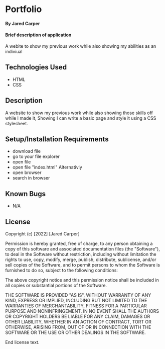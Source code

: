 # Portfolio

#### By Jared Carper

#### Brief description of application
A webite to show my previous work while also showing my abilities as an indiviual
## Technologies Used

* HTML
* CSS


## Description
A website to show my previous work while also showing those skills off while I made it, Showing I can write a basic page and style it using a CSS stylesheet. 
## Setup/Installation Requirements

* download file
* go to your file explorer
* open file
* open file "index.html"
Alternativly
* open browser
* search in browser

## Known Bugs

* N/A

## License
Copyright (c) [2022] [Jared Carper]

Permission is hereby granted, free of charge, to any person obtaining a copy of this software and associated documentation files (the "Software"), to deal in the Software without restriction, including without limitation the rights to use, copy, modify, merge, publish, distribute, sublicense, and/or sell copies of the Software, and to permit persons to whom the Software is furnished to do so, subject to the following conditions:

The above copyright notice and this permission notice shall be included in all copies or substantial portions of the Software.

THE SOFTWARE IS PROVIDED "AS IS", WITHOUT WARRANTY OF ANY KIND, EXPRESS OR IMPLIED, INCLUDING BUT NOT LIMITED TO THE WARRANTIES OF MERCHANTABILITY, FITNESS FOR A PARTICULAR PURPOSE AND NONINFRINGEMENT. IN NO EVENT SHALL THE AUTHORS OR COPYRIGHT HOLDERS BE LIABLE FOR ANY CLAIM, DAMAGES OR OTHER LIABILITY, WHETHER IN AN ACTION OF CONTRACT, TORT OR OTHERWISE, ARISING FROM, OUT OF OR IN CONNECTION WITH THE SOFTWARE OR THE USE OR OTHER DEALINGS IN THE SOFTWARE.

End license text.
